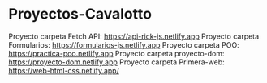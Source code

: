 # Proyectos-Cavalotto

Proyecto carpeta Fetch API: https://api-rick-js.netlify.app
Proyecto carpeta Formularios: https://formularios-js.netlify.app
Proyecto carpeta POO: https://practica-poo.netlify.app
Proyecto carpeta proyecto-dom: https://proyecto-dom.netlify.app
Proyecto carpeta Primera-web: https://web-html-css.netlify.app/
